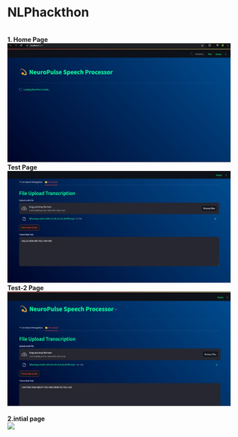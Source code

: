 # NLPhackthon
<br><b>1. Home Page 
   <br>
   <img src="assets/1.jpg">
   <br><b> Test Page 
   <img src="assets/1 (2).jpg">
   <br><b> Test-2 Page 
   <img src="assets/1 (3).jpg">
   <br>
<br><b> 2.intial page 
   <br>
    <img src="assets/2.jpg">
